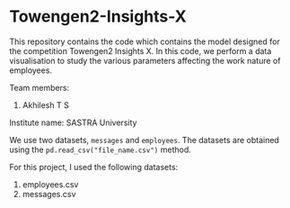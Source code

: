 # Towengen2-Insights-X

This repository contains the code which contains the model designed for the competition Towengen2 Insights X. In this code, we perform a data visualisation to study the various parameters affecting the work nature of employees.

Team members:
1. Akhilesh T S

Institute name: SASTRA University

We use two datasets, `messages` and `employees`. The datasets are obtained using the `pd.read_csv("file_name.csv")` method.

For this project, I used the following datasets:
1. employees.csv
2. messages.csv
